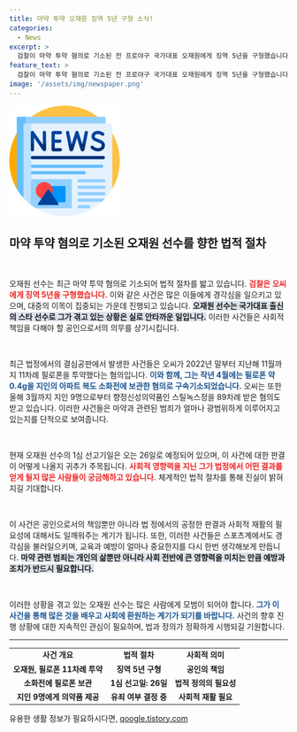 ```yaml
---
title: 마약 투약 오재원 징역 5년 구형 소식!
categories:
  - News
excerpt: >
  검찰이 마약 투약 혐의로 기소된 전 프로야구 국가대표 오재원에게 징역 5년을 구형했습니다. 그의 충격적인 범죄 내용과 향후 판결이 어떻게 나올지 궁금하다면, 꼭 클릭해 보세요!
feature_text: >
  검찰이 마약 투약 혐의로 기소된 전 프로야구 국가대표 오재원에게 징역 5년을 구형했습니다. 그의 충격적인 범죄 내용과 향후 판결이 어떻게 나올지 궁금하다면, 꼭 클릭해 보세요!
image: '/assets/img/newspaper.png'
---
```


<p><img src="/assets/img/newspaper.png" alt="kimp 속보" /></p>

<h2 data-ke-size="size26">마약 투약 혐의로 기소된 오재원 선수를 향한 법적 절차</h2>

<p data-ke-size="size16">&nbsp;</p>

<p>오재원 선수는 최근 마약 투약 혐의로 기소되어 법적 절차를 밟고 있습니다. <b><span style="color: #ee2323;">검찰은 오씨에게 징역 5년을 구형했습니다.</span></b> 이와 같은 사건은 많은 이들에게 경각심을 일으키고 있으며, 대중의 이목이 집중되는 가운데 진행되고 있습니다. <b><span style="background-color: #21538527;">오재원 선수는 국가대표 출신의 스타 선수로 그가 겪고 있는 상황은 실로 안타까운 일입니다.</span></b> 이러한 사건들은 사회적 책임을 다해야 할 공인으로서의 의무를 상기시킵니다. </p>

<p data-ke-size="size16">&nbsp;</p>

<p>최근 법정에서의 결심공판에서 발생한 사건들은 오씨가 2022년 말부터 지난해 11월까지 11차례 필로폰을 투약했다는 혐의입니다. <b><span style="color: #1a5490;">이와 함께, 그는 작년 4월에는 필로폰 약 0.4g을 지인의 아파트 복도 소화전에 보관한 혐의로 구속기소되었습니다.</span></b> 오씨는 또한 올해 3월까지 지인 9명으로부터 향정신성의약품인 스틸녹스정을 89차례 받은 혐의도 받고 있습니다. 이러한 사건들은 마약과 관련된 범죄가 얼마나 광범위하게 이루어지고 있는지를 단적으로 보여줍니다.</p>

<p data-ke-size="size16">&nbsp;</p>

<p>현재 오재원 선수의 1심 선고기일은 오는 26일로 예정되어 있으며, 이 사건에 대한 판결이 어떻게 나올지 귀추가 주목됩니다. <b><span style="color: #ee2323;">사회적 영향력을 지닌 그가 법정에서 어떤 결과를 얻게 될지 많은 사람들이 궁금해하고 있습니다.</span></b> 체계적인 법적 절차를 통해 진실이 밝혀지길 기대합니다. </p>

<p data-ke-size="size16">&nbsp;</p>

<p>이 사건은 공인으로서의 책임뿐만 아니라 법 정에서의 공정한 판결과 사회적 재활의 필요성에 대해서도 일깨워주는 계기가 됩니다. 또한, 이러한 사건들은 스포츠계에서도 경각심을 불러일으키며, 교육과 예방이 얼마나 중요한지를 다시 한번 생각해보게 만듭니다. <b><span style="background-color: #21538527;">마약 관련 범죄는 개인의 삶뿐만 아니라 사회 전반에 큰 영향력을 미치는 만큼 예방과 조치가 반드시 필요합니다.</span></b> </p>

<p data-ke-size="size16">&nbsp;</p>

<p>이러한 상황을 겪고 있는 오재원 선수는 많은 사람에게 모범이 되어야 합니다. <b><span style="color: #1a5490;">그가 이 사건을 통해 많은 것을 배우고 사회에 환원하는 계기가 되기를 바랍니다.</span></b> 사건의 향후 진행 상황에 대한 지속적인 관심이 필요하며, 법과 정의가 정확하게 시행되길 기원합니다.</p>

<hr>

<table>
    <tr>
        <td style="text-align: center; height: 17px;"><b>사건 개요</b></td>
        <td style="text-align: center; height: 17px;"><b>법적 절차</b></td>
        <td style="text-align: center; height: 17px;"><b>사회적 의미</b></td>
    </tr>
    <tr>
        <td style="text-align: center; height: 17px;"><b>오재원, 필로폰 11차례 투약</b></td>
        <td style="text-align: center; height: 17px;"><b>징역 5년 구형</b></td>
        <td style="text-align: center; height: 17px;"><b>공인의 책임</b></td>
    </tr>
    <tr>
        <td style="text-align: center; height: 17px;"><b>소화전에 필로폰 보관</b></td>
        <td style="text-align: center; height: 17px;"><b>1심 선고일: 26일</b></td>
        <td style="text-align: center; height: 17px;"><b>법적 정의의 필요성</b></td>
    </tr>
    <tr>
        <td style="text-align: center; height: 17px;"><b>지인 9명에게 의약품 제공</b></td>
        <td style="text-align: center; height: 17px;"><b>유죄 여부 결정 중</b></td>
        <td style="text-align: center; height: 17px;"><b>사회적 재활 필요</b></td>
    </tr>
</table>
유용한 생활 정보가 필요하시다면, <a href="https://qoogle.tistory.com" rel="dofollow">qoogle.tistory.com</a>


